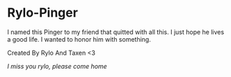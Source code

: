 # Rylo-Pinger
I named this Pinger to my friend that quitted with all this. I just hope he lives a good life. I wanted to honor him with something.

Created By Rylo And Taxen <3

*I miss you rylo, please come home*
